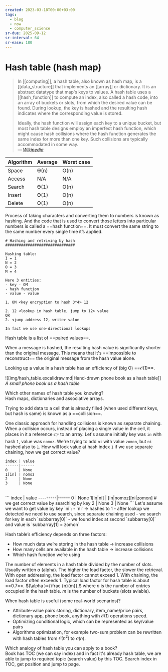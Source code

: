 ```yaml
---
created: 2023-03-18T00:00+03:00
tags:
  - blog
  - now
  - computer_science
sr-due: 2025-09-12
sr-interval: 64
sr-ease: 180
---
```


# Hash table (hash map)

> In [[computing]], a hash table, also known as hash map, is a [[data_structure]] that implements an [[array]] or dictionary. It is an abstract datatype that map's keys to values. A hash table uses a [[hash_function]] to compute an index, also called a hash code, into an array of buckets or slots, from which the desired value can be found. During lookup, the key is hashed and the resulting hash indicates where the corresponding value is stored.
>
> Ideally, the hash function will assign each key to a unique bucket, but most hash table designs employ an imperfect hash function, which might cause hash collisions where the hash function generates the same index for more than one key. Such collisions are typically accommodated in some way.\
> — <cite>[Wikipedia](https://en.wikipedia.org/wiki/Hash_table)</cite>

| Algorithm | Average | Worst case |
| --------- | ------- | ---------- |
| Space     | Θ(n)    | O(n)       |
| Access    | N/A     | N/A        |
| Search    | Θ(1)    | O(n)       |
| Insert    | Θ(1)    | O(n)       |
| Delete    | Θ(1)    | O(n)       |

Process of taking characters and converting them to numbers is known as hashing. And the code that is used to convert those letters into particular numbers is called a ==hash function==. It must convert the same string to the same number every single time it’s applied.

```text
# Hashing and retriving by hash
###############################

Hashing table:
I = 1
N = 2
O = 3
M = 4

Here 3 entities:
- key - OM
- hash function
- value - value

1. OM <key encryption to hash 3*4> 12

2. 12 <lookup in hash table, jump to 12> value
OR
2. <jump address 12, write> value

In fact we use one-directional lookups
```

Hash table is a list of ==paired values==.

When a message is hashed, the resulting hash value is significantly shorter than the original message. This means that it's ==impossible to reconstruct== the original message from the hash value alone.

Looking up a value in a hash table has an efficiency of (big O) ==$\mathcal{O}(1)$==.

![[img/hash_table.excalidraw.md|Hand-drawn phone book as a hash table]]
_A small phone book as a hash table_

Which other names of hash table you knowing?
<br class="f">
Hash maps, dictionaries and associative arrays.

Trying to add data to a cell that is already filled (when used different keys, but hash is same) is known as a ==collision==.

One classic approach for handling collisions is known as separate chaining. When a collision occurs, instead of placing a single value in the cell, it places in it a reference 👉 to an array. Let's assume initially key was `in` with hash `1`, value was `nomoz`. We're trying to add `ni` with value `zomon`, but `ni` hashed also to `1`. How will look value at hash index `1` if we use separate chaining, how we get correct value?
```
index | value
------|------
0     | None
1[in] | nomoz
2     | None
3     | None
```
<br class="f">
```
index    | value
---------|------
0        | None
1[in|ni] | [in|nomoz][ni|zomon] # we get correct value by searching by key
2        | None
3        | None
```
Let's assume we want to get value by key `ni`:
- `ni` → hashes to 1
- after lookup we detected we need to use search, since separate chaining used
- we search for key in each `subbarray[0]`
- we found index at second `subbarray[0]` and value is `subbarray[1] = zomon`

Hash table’s efficiency depends on three factors:
<br class="f">
- How much data we’re storing in the hash table → increase collisions
- How many cells are available in the hash table → increase collisions
- Which hash function we’re using

The number of elements in a hash table divided by the number of slots. Usually written $\alpha$ (alpha). The higher the load factor, the slower the retrieval. With open addressing, the load factor cannot exceed 1. With chaining, the load factor often exceeds 1. Typical load factor for hash table is about ==$0.7$==. $(\alpha )={\frac {n}{m}},$ where $n$ is the number of entries occupied in the hash table. $m$ is the number of buckets (slots aviable).

When hash table is useful (some real-world scenarios)?
<br class="f">
- Attribute-value pairs storing, dictionary, item_name/price pairs, dictionary app, phone book, anything with $\mathcal{O}(1)$ operations speed.
- Optimizing conditional logic, which can be represented as key/value pairs
- Algorithms optimization, for example two-sum problem can be rewritten with hash tables from $\mathcal{O}(n^2)$ to $\mathcal{O}(n)$.

Which analogy of hash table you can apply to a book?
<br class="f">
Book has TOC (we can say index) and in fact it's already hash table, we are able to jump to required topic (search value) by this TOC. Search index in TOC, get position and jump to page.
